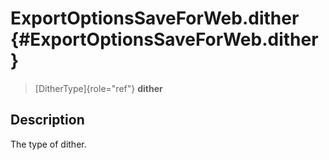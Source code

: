 ExportOptionsSaveForWeb.dither {#ExportOptionsSaveForWeb.dither}
==============================

> [DitherType]{role="ref"} **dither**

Description
-----------

The type of dither.
